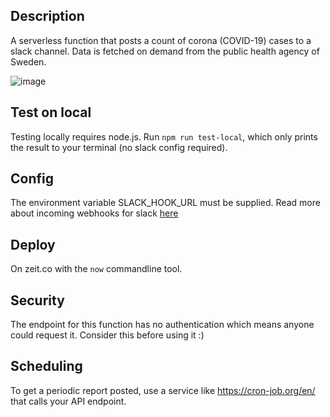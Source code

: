 ## Description
A serverless function that posts a count of corona (COVID-19) cases to a slack channel. Data is fetched on demand from the public health agency of Sweden.

![image](https://user-images.githubusercontent.com/1312802/76363339-183ede80-6323-11ea-9500-8ce45497edc1.png)


## Test on local
Testing locally requires node.js. Run `npm run test-local`, which only prints the result to your terminal (no slack config required).

## Config
The environment variable SLACK_HOOK_URL must be supplied. Read more about incoming webhooks for slack [here](https://api.slack.com/messaging/webhooks)

## Deploy
On zeit.co with the `now` commandline tool.

## Security
The endpoint for this function has no authentication which means anyone could request it. Consider this before using it :)

## Scheduling
To get a periodic report posted, use a service like https://cron-job.org/en/ that calls your API endpoint.
